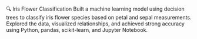 🔍 Iris Flower Classification
Built a machine learning model using decision trees to classify iris flower species based on petal and sepal measurements. Explored the data, visualized relationships, and achieved strong accuracy using Python, pandas, scikit-learn, and Jupyter Notebook.
